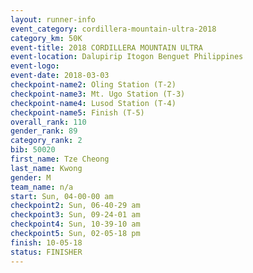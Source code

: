 ```yaml
---
layout: runner-info 
event_category: cordillera-mountain-ultra-2018 
category_km: 50K 
event-title: 2018 CORDILLERA MOUNTAIN ULTRA 
event-location: Dalupirip Itogon Benguet Philippines 
event-logo: 
event-date: 2018-03-03 
checkpoint-name2: Oling Station (T-2) 
checkpoint-name3: Mt. Ugo Station (T-3) 
checkpoint-name4: Lusod Station (T-4) 
checkpoint-name5: Finish (T-5) 
overall_rank: 110
gender_rank: 89
category_rank: 2
bib: 50020
first_name: Tze Cheong
last_name: Kwong
gender: M
team_name: n/a
start: Sun, 04-00-00 am
checkpoint2: Sun, 06-40-29 am
checkpoint3: Sun, 09-24-01 am
checkpoint4: Sun, 10-39-10 am
checkpoint5: Sun, 02-05-18 pm
finish: 10-05-18
status: FINISHER
---
```

